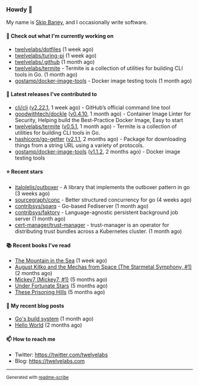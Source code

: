 ### Howdy 👋

My name is [Skip Baney](https://twelvelabs.com), and I occasionally write software.

#### 👷 Check out what I'm currently working on

- [twelvelabs/dotfiles](https://github.com/twelvelabs/dotfiles) (1 week ago)
- [twelvelabs/turing-pi](https://github.com/twelvelabs/turing-pi) (1 week ago)
- [twelvelabs/.github](https://github.com/twelvelabs/.github) (1 month ago)
- [twelvelabs/termite](https://github.com/twelvelabs/termite) - Termite is a collection of utilities for building CLI tools in Go. (1 month ago)
- [gostamp/docker-image-tools](https://github.com/gostamp/docker-image-tools) - Docker image testing tools (1 month ago)

#### 🔭 Latest releases I've contributed to

- [cli/cli](https://github.com/cli/cli) ([v2.22.1](https://github.com/cli/cli/releases/tag/v2.22.1), 1 week ago) - GitHub’s official command line tool
- [goodwithtech/dockle](https://github.com/goodwithtech/dockle) ([v0.4.10](https://github.com/goodwithtech/dockle/releases/tag/v0.4.10), 1 month ago) - Container Image Linter for Security, Helping build the Best-Practice Docker Image, Easy to start
- [twelvelabs/termite](https://github.com/twelvelabs/termite) ([v0.5.1](https://github.com/twelvelabs/termite/releases/tag/v0.5.1), 1 month ago) - Termite is a collection of utilities for building CLI tools in Go.
- [hashicorp/go-getter](https://github.com/hashicorp/go-getter) ([v2.1.1](https://github.com/hashicorp/go-getter/releases/tag/v2.1.1), 2 months ago) - Package for downloading things from a string URL using a variety of protocols.
- [gostamp/docker-image-tools](https://github.com/gostamp/docker-image-tools) ([v1.1.2](https://github.com/gostamp/docker-image-tools/releases/tag/v1.1.2), 2 months ago) - Docker image testing tools

#### ⭐ Recent stars

- [italolelis/outboxer](https://github.com/italolelis/outboxer) - A library that implements the outboxer pattern in go (3 weeks ago)
- [sourcegraph/conc](https://github.com/sourcegraph/conc) - Better structured concurrency for go (4 weeks ago)
- [contribsys/sparq](https://github.com/contribsys/sparq) - Go-based Fediserver (1 month ago)
- [contribsys/faktory](https://github.com/contribsys/faktory) - Language-agnostic persistent background job server (1 month ago)
- [cert-manager/trust-manager](https://github.com/cert-manager/trust-manager) - trust-manager is an operator for distributing trust bundles across a Kubernetes cluster. (1 month ago)

#### 📚 Recent books I've read

- [The Mountain in the Sea](https://www.goodreads.com/review/show/5027288300?utm_medium=api&amp;utm_source=rss) (1 week ago)
- [August Kitko and the Mechas from Space (The Starmetal Symphony, #1)](https://www.goodreads.com/review/show/5100246985?utm_medium=api&amp;utm_source=rss) (2 months ago)
- [Mickey7 (Mickey7, #1)](https://www.goodreads.com/review/show/4962790910?utm_medium=api&amp;utm_source=rss) (5 months ago)
- [Under Fortunate Stars](https://www.goodreads.com/review/show/4813809207?utm_medium=api&amp;utm_source=rss) (5 months ago)
- [These Prisoning Hills](https://www.goodreads.com/review/show/4691121446?utm_medium=api&amp;utm_source=rss) (5 months ago)

#### 📜 My recent blog posts

- [Go&#39;s build system](https://twelvelabs.com/2023/01/02/go-build-system/) (1 month ago)
- [Hello World](https://twelvelabs.com/2022/11/20/hello-world/) (2 months ago)

#### 📫 How to reach me

- Twitter: <https://twitter.com/twelvelabs>
- Blog: <https://twelvelabs.com>

---

<sup>Generated with [readme-scribe](https://github.com/muesli/readme-scribe)</sup>
